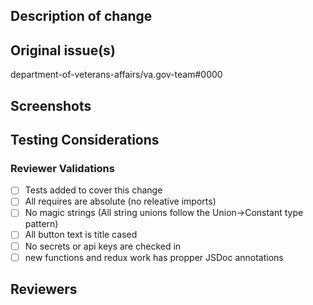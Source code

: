 ## Description of change
<!-- Please include a description of the change and context. What would a code reviewer, or a future dev, 
need to know about this PR in order to understand why this PR was created? This could include dependencies 
introduced, changes in behavior, pointers to more detailed documentation. The description should be more 
than a link to an issue.  -->

## Original issue(s)
department-of-veterans-affairs/va.gov-team#0000

## Screenshots
<!-- Please add screenshots as needed. Before/after if changes are to be compared by reviewers. -->

## Testing Considerations
<!-- Please describe testing done to verify the changes. What testing remains? Note edge cases, or special
situations that could not be tested during development. -->

### Reviewer Validations
<!-- What should reviewers look for? -->

- [ ] Tests added to cover this change
- [ ] All requires are absolute (no releative imports)
- [ ] No magic strings (All string unions follow the Union->Constant type pattern)
- [ ] All button text is title cased
- [ ] No secrets or api keys are checked in
- [ ] new functions and redux work has propper JSDoc annotations

## Reviewers
<!-- Please list ONLY specific folks who you think should be notified of this PR.
@lexicalninja (Patrick S)
@narin (Narin)
@Teesh (Teesh)
@rarroyo23 (Raf)
@kreek (Alastair - for API awareness)
@jperk51 (Jayson - for API awareness)
@jjulian (Jonathan - for high-level concerns)
@patrickvinograd (Patrick V - for more awareness on FE)
-->
